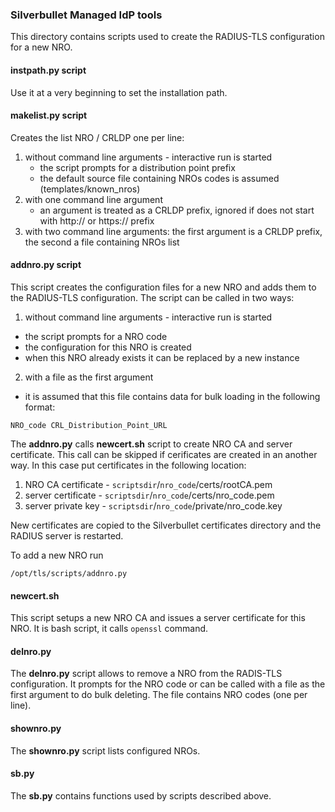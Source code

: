 ### Silverbullet Managed IdP tools

This directory contains scripts used to create the RADIUS-TLS configuration
for a new NRO.

#### instpath.py script
Use it at a very beginning to set the installation path.

#### makelist.py script
Creates the list NRO / CRLDP one per line:
1. without command line arguments - interactive run is started
   - the script prompts for a distribution point prefix
   - the default source file containing NROs codes is assumed (templates/known_nros)
2. with one command line argument
   - an argument is treated as a CRLDP prefix, ignored if does not start with http:// or https:// prefix 
3. with two command line arguments: the first argument is a CRLDP prefix, the second a file containing NROs list

#### addnro.py script
This script creates the configuration files 
for a new NRO and adds them to the RADIUS-TLS configuration.
The script can be called in two ways:
1. without command line arguments - interactive run is started
  - the script prompts for a NRO code
  - the configuration for this NRO is created
  - when this NRO already exists it can be replaced by a new instance
2. with a file as the first argument 
  - it is assumed that this file contains data for bulk loading in the following format:
```
NRO_code CRL_Distribution_Point_URL 
```

The **addnro.py** calls **newcert.sh** script to create NRO CA and server certificate.
This call can be skipped if cerificates are created in an another
way. In this case put certificates in the following location:
1. NRO CA certificate - `scriptsdir`/`nro_code`/certs/rootCA.pem
2. server certificate - `scriptsdir`/`nro_code`/certs/nro_code.pem
3. server private key - `scriptsdir`/`nro_code`/private/nro_code.key

New certificates are copied to the Silverbullet certificates directory and the RADIUS server is restarted.

To add a new NRO run 

```
/opt/tls/scripts/addnro.py 
```

#### newcert.sh 

This script setups a new NRO CA and issues a server certificate for this NRO.
It is bash script, it calls ``openssl`` command.

#### delnro.py

The **delnro.py** script allows to remove a NRO from the RADIS-TLS configuration.
It prompts for the NRO code or can be called with a file as the first argument to
do bulk deleting. The file contains NRO codes (one per line).

#### shownro.py

The **shownro.py** script lists configured NROs.

#### sb.py

The **sb.py** contains functions used by scripts described above.
